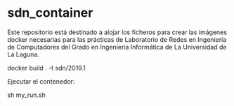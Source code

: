 # sdn_container

Este repositorio está destinado a alojar los ficheros para crear las imágenes docker necesarias para las prácticas de Laboratorio de Redes en Ingeniería de Computadores del Grado en Ingeniería Informática de La Universidad de La Laguna.


docker build . -t sdn/2019.1


Ejecutar el contenedor:

sh my_run.sh
